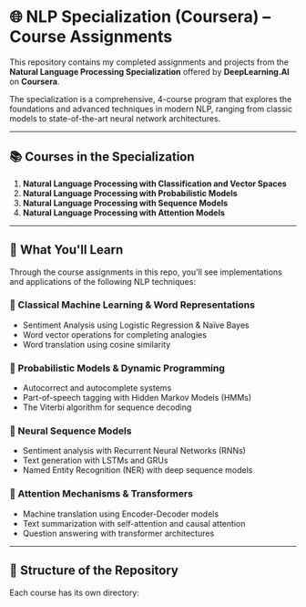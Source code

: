 # 🌐 NLP Specialization (Coursera) – Course Assignments

This repository contains my completed assignments and projects from the **Natural Language Processing Specialization** offered by **DeepLearning.AI** on **Coursera**.

The specialization is a comprehensive, 4-course program that explores the foundations and advanced techniques in modern NLP, ranging from classic models to state-of-the-art neural network architectures.

---

## 📚 Courses in the Specialization

1. **Natural Language Processing with Classification and Vector Spaces**
2. **Natural Language Processing with Probabilistic Models**
3. **Natural Language Processing with Sequence Models**
4. **Natural Language Processing with Attention Models**

---

## 🚀 What You'll Learn

Through the course assignments in this repo, you'll see implementations and applications of the following NLP techniques:

### 🔢 Classical Machine Learning & Word Representations
- Sentiment Analysis using Logistic Regression & Naïve Bayes
- Word vector operations for completing analogies
- Word translation using cosine similarity

### 🧠 Probabilistic Models & Dynamic Programming
- Autocorrect and autocomplete systems
- Part-of-speech tagging with Hidden Markov Models (HMMs)
- The Viterbi algorithm for sequence decoding

### 🔁 Neural Sequence Models
- Sentiment analysis with Recurrent Neural Networks (RNNs)
- Text generation with LSTMs and GRUs
- Named Entity Recognition (NER) with deep sequence models

### 🎯 Attention Mechanisms & Transformers
- Machine translation using Encoder-Decoder models
- Text summarization with self-attention and causal attention
- Question answering with transformer architectures

---

## 📁 Structure of the Repository

Each course has its own directory:

